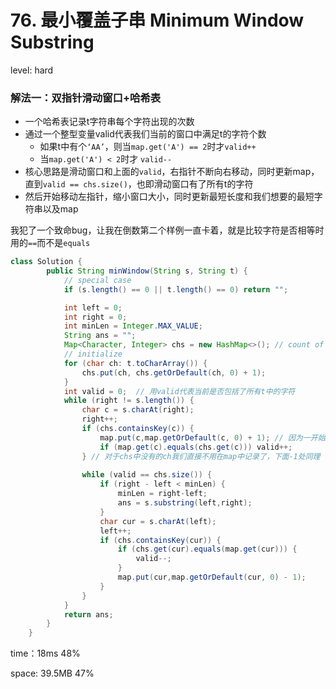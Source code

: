 # 76. 最小覆盖子串 Minimum Window Substring

level: hard

### 解法一：双指针滑动窗口+哈希表

- 一个哈希表记录t字符串每个字符出现的次数
- 通过一个整型变量valid代表我们当前的窗口中满足t的字符个数
  - 如果t中有个`‘AA’`，则当`map.get('A') == 2`时才`valid++`
  - 当`map.get('A') < 2`时才 `valid--`
- 核心思路是滑动窗口和上面的`valid`，右指针不断向右移动，同时更新map，直到`valid == chs.size()`，也即滑动窗口有了所有t的字符
- 然后开始移动左指针，缩小窗口大小，同时更新最短长度和我们想要的最短字符串以及map

我犯了一个致命bug，让我在倒数第二个样例一直卡着，就是比较字符是否相等时用的`==`而不是`equals`

```java
class Solution {
        public String minWindow(String s, String t) {
            // special case
            if (s.length() == 0 || t.length() == 0) return "";

            int left = 0; 
            int right = 0;
            int minLen = Integer.MAX_VALUE;
            String ans = "";
            Map<Character, Integer> chs = new HashMap<>(); // count of t
            // initialize
            for (char ch: t.toCharArray()) {
                chs.put(ch, chs.getOrDefault(ch, 0) + 1);
            }
            int valid = 0;  // 用valid代表当前是否包括了所有t中的字符
            while (right != s.length()) {
                char c = s.charAt(right);
                right++;
                if (chs.containsKey(c)) {
                    map.put(c,map.getOrDefault(c, 0) + 1); // 因为一开始map中没有字符，所以是先放字符进去再看和chs中对应key的value是否相等
                    if (map.get(c).equals(chs.get(c))) valid++;
                } // 对于chs中没有的ch我们直接不用在map中记录了，下面-1处同理
                
                while (valid == chs.size()) {
                    if (right - left < minLen) {
                        minLen = right-left;
                        ans = s.substring(left,right);
                    }
                    char cur = s.charAt(left);
                    left++;
                    if (chs.containsKey(cur)) {
                        if (chs.get(cur).equals(map.get(cur))) {
                            valid--;
                        }
                        map.put(cur,map.getOrDefault(cur, 0) - 1);
                    }
                }
            }
            return ans;
        }
    }
```

time：18ms 48%

space: 39.5MB 47%